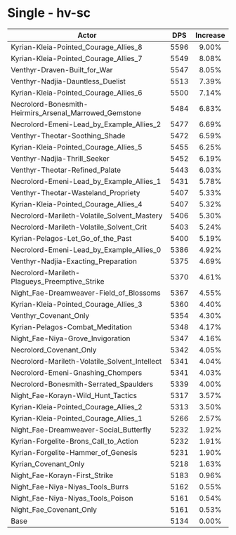 # Single - hv-sc
| Actor | DPS | Increase |
|---|:---:|:---:|
|Kyrian-Kleia-Pointed_Courage_Allies_8|5596|9.00%|
|Kyrian-Kleia-Pointed_Courage_Allies_7|5549|8.08%|
|Venthyr-Draven-Built_for_War|5547|8.05%|
|Venthyr-Nadjia-Dauntless_Duelist|5513|7.39%|
|Kyrian-Kleia-Pointed_Courage_Allies_6|5500|7.14%|
|Necrolord-Bonesmith-Heirmirs_Arsenal_Marrowed_Gemstone|5484|6.83%|
|Necrolord-Emeni-Lead_by_Example_Allies_2|5477|6.69%|
|Venthyr-Theotar-Soothing_Shade|5472|6.59%|
|Kyrian-Kleia-Pointed_Courage_Allies_5|5455|6.25%|
|Venthyr-Nadjia-Thrill_Seeker|5452|6.19%|
|Venthyr-Theotar-Refined_Palate|5443|6.03%|
|Necrolord-Emeni-Lead_by_Example_Allies_1|5431|5.78%|
|Venthyr-Theotar-Wasteland_Propriety|5407|5.33%|
|Kyrian-Kleia-Pointed_Courage_Allies_4|5407|5.32%|
|Necrolord-Marileth-Volatile_Solvent_Mastery|5406|5.30%|
|Necrolord-Marileth-Volatile_Solvent_Crit|5403|5.24%|
|Kyrian-Pelagos-Let_Go_of_the_Past|5400|5.19%|
|Necrolord-Emeni-Lead_by_Example_Allies_0|5386|4.92%|
|Venthyr-Nadjia-Exacting_Preparation|5375|4.69%|
|Necrolord-Marileth-Plagueys_Preemptive_Strike|5370|4.61%|
|Night_Fae-Dreamweaver-Field_of_Blossoms|5367|4.55%|
|Kyrian-Kleia-Pointed_Courage_Allies_3|5360|4.40%|
|Venthyr_Covenant_Only|5354|4.30%|
|Kyrian-Pelagos-Combat_Meditation|5348|4.17%|
|Night_Fae-Niya-Grove_Invigoration|5347|4.16%|
|Necrolord_Covenant_Only|5342|4.05%|
|Necrolord-Marileth-Volatile_Solvent_Intellect|5341|4.04%|
|Necrolord-Emeni-Gnashing_Chompers|5341|4.03%|
|Necrolord-Bonesmith-Serrated_Spaulders|5339|4.00%|
|Night_Fae-Korayn-Wild_Hunt_Tactics|5317|3.57%|
|Kyrian-Kleia-Pointed_Courage_Allies_2|5313|3.50%|
|Kyrian-Kleia-Pointed_Courage_Allies_1|5266|2.57%|
|Night_Fae-Dreamweaver-Social_Butterfly|5232|1.92%|
|Kyrian-Forgelite-Brons_Call_to_Action|5232|1.91%|
|Kyrian-Forgelite-Hammer_of_Genesis|5231|1.90%|
|Kyrian_Covenant_Only|5218|1.63%|
|Night_Fae-Korayn-First_Strike|5183|0.96%|
|Night_Fae-Niya-Niyas_Tools_Burrs|5162|0.55%|
|Night_Fae-Niya-Niyas_Tools_Poison|5161|0.54%|
|Night_Fae_Covenant_Only|5161|0.53%|
|Base|5134|0.00%|

